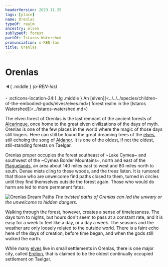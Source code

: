 ```yaml
---
headerVersion: 2023.11.25
tags: [place]
name: Orenlas
typeOf: realm
ancestry: elven
subTypeOf: forest
partOf: Istaros Watershed
pronunciation: o-REN-las
title: Orenlas
---
```

# Orenlas
:speaker:{ .middle } *(o-REN-las)*  
<div class="grid cards ext-narrow-margin ext-one-column" markdown>
-    :octicons-location-24:{ .lg .middle } An [elven](<../../../species/children-of-the-embodied-gods/elves/elves.md>) forest realm in the [Istaros Watershed](<../istaros-watershed.md>)  
</div>


The elven forest of Orenlas is the last remnant of the ancient forests of [Alcarinque](<../../../history/pre-downfall/alcarinque.md>), once home to the great elven civilizations of the days of myth. Orenlas is one of the few places in the world where the magic of those days still lingers. Here can still be found the great dreaming trees of the [elves](<../../../species/children-of-the-embodied-gods/elves/elves.md>), still echoing the song of [Aldanor](<../../../cosmology/gods/embodied-gods/aldanor.md>). It is one of the oldest, if not the oldest, still-standing forests on Taelgar. 

Orenlas proper occupies the forest southeast of ~Lake Cymea~ and southwest of the ~Cymea Border Mountains~, north and east of the [Plaguelands](<../plaguelands.md>), an area about 140 miles east to west and 80 miles north to south. Dense mists cling to these woods, and the trees listen. It is rumored that those who are unwelcome find paths closed to them, turned in circles until they find themselves outside the forest again. Those who would do harm are led to more permanent fates. 



![Orenlas Dream Paths](../../../assets/orenlas-dream-paths.png)
*The twisted paths of Orenlas can led the unwary or the unwelcome to hidden dangers.*

Walking through the forest, however, creates a sense of timelessness. The days turn to nights, but hours don't seem to pass at a constant rate, and it is easy for a week to feel like a day, or a day a week. The seasons and the weather are only loosely related to the outside world. There is a faint echo here of the days of creation, before time began, and when the gods still walked the earth. 

While many [elves](<../../../species/children-of-the-embodied-gods/elves/elves.md>) live in small settlements in Orenlas, there is one major city, called [Erelion](<./erelion.md>), that is claimed to be the oldest continually occupied settlement on Taelgar. 
